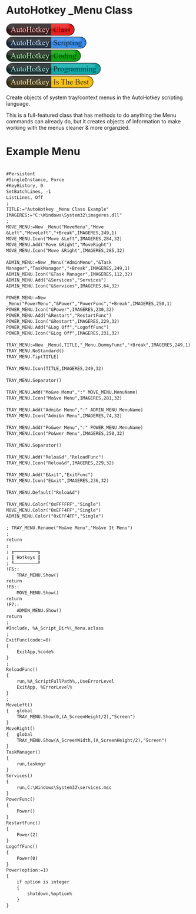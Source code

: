# AutoHotkey _Menu Class

<div style="padding: 0;">
<img src="./images/AutoHotkey-Class.png" width="186" /><br>
<img src="./images/AutoHotkey-Scripting.png" width="218" /><br>
<img src="./images/AutoHotkey-Coding.png" width="203" /><br>
<img src="./images/AutoHotkey-Programming.png" width="257" /><br>
<img src="./images/AutoHotkey-Is-The-Best.png" width="237" /><br>
</div>

Create objects of system tray/context menus in the AutoHotkey scripting language&#46;

This is a full-featured class that has methods to do anything the Menu commands can already do, but it creates objects of information to make working with the menus cleaner &amp; more organzied&#46;

# Example Menu 
<pre style="white-space: pre-wrap;">
<code>
#Persistent
#SingleInstance, Force
#KeyHistory, 0
SetBatchLines, -1
ListLines, Off
;
TITLE:="AutoHotkey _Menu Class Example"
IMAGERES:="C:\Windows\System32\imageres.dll"
;
MOVE_MENU:=New _Menu("MoveMenu","Move &Left","MoveLeft","+Break",IMAGERES,249,1)
MOVE_MENU.Icon("Move &Left",IMAGERES,284,32)
MOVE_MENU.Add("Move &Right","MoveRight")
MOVE_MENU.Icon("Move &Right",IMAGERES,285,32)

ADMIN_MENU:=New _Menu("AdminMenu","&Task Manager","TaskManager","+Break",IMAGERES,249,1)
ADMIN_MENU.Icon("&Task Manager",IMAGERES,112,32)
ADMIN_MENU.Add("&Services","Services")
ADMIN_MENU.Icon("&Services",IMAGERES,64,32)

POWER_MENU:=New _Menu("PowerMenu","&Power","PowerFunc","+Break",IMAGERES,250,1)
POWER_MENU.Icon("&Power",IMAGERES,230,32)
POWER_MENU.Add("&Restart","RestartFunc")
POWER_MENU.Icon("&Restart",IMAGERES,229,32)
POWER_MENU.Add("&Log Off","LogoffFunc")
POWER_MENU.Icon("&Log Off",IMAGERES,231,32)

TRAY_MENU:=New _Menu(,TITLE,"_Menu.DummyFunc","+Break",IMAGERES,249,1)
TRAY_MENU.NoStandard()
TRAY_MENU.Tip(TITLE)

TRAY_MENU.Icon(TITLE,IMAGERES,249,32)

TRAY_MENU.Separator()

TRAY_MENU.Add("Mo&ve Menu",":" MOVE_MENU.MenuName)
TRAY_MENU.Icon("Mo&ve Menu",IMAGERES,281,32)

TRAY_MENU.Add("Admi&n Menu",":" ADMIN_MENU.MenuName)
TRAY_MENU.Icon("Admi&n Menu",IMAGERES,74,32)

TRAY_MENU.Add("Po&wer Menu",":" POWER_MENU.MenuName)
TRAY_MENU.Icon("Po&wer Menu",IMAGERES,250,32)

TRAY_MENU.Separator()

TRAY_MENU.Add("Reloa&d","ReloadFunc")
TRAY_MENU.Icon("Reloa&d",IMAGERES,229,32)

TRAY_MENU.Add("E&xit","ExitFunc")
TRAY_MENU.Icon("E&xit",IMAGERES,236,32)

TRAY_MENU.Default("Reloa&d")

TRAY_MENU.Color("0xFFFFFF","Single")
MOVE_MENU.Color("0xEFF4FF","Single")
ADMIN_MENU.Color("0xEFF4FF","Single")

; TRAY_MENU.Rename("Mo&ve Menu","Mo&ve It Menu")
;
return
;
; ╓─────────╖
; ║ Hotkeys ║
; ╙─────────╜
!F5::
    TRAY_MENU.Show()
return
!F6::
    MOVE_MENU.Show()
return
!F7::
    ADMIN_MENU.Show()
return
; 
#Include, %A_Script_Dir%\_Menu.aclass
; 
ExitFunc(code:=0)
{
    ExitApp,%code%
}
; 
ReloadFunc()
{
    run,%A_ScriptFullPath%,,UseErrorLevel
    ExitApp, %ErrorLevel%
}
;
MoveLeft()
{   global
    TRAY_MENU.Show(0,(A_ScreenHeight/2),"Screen")   
}
MoveRight()
{   global
    TRAY_MENU.Show(A_ScreenWidth,(A_ScreenHeight/2),"Screen")   
}
TaskManager()
{
    run,taskmgr
}
Services()
{
    run,C:\Windows\System32\services.msc
}
PowerFunc()
{
    Power()
}
RestartFunc()
{
    Power(2)
}
LogoffFunc()
{
    Power(0)
}
Power(option:=1)
{
    if option is integer
    {
        shutdown,%option%
    }
}
</code>
</pre>
